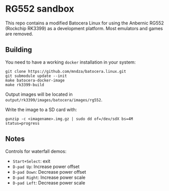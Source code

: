 # RG552 sandbox

This repo contains a modified Batocera Linux for using the Anbernic RG552 (Rockchip RK3399) as a development platform. Most emulators and games are removed.

## Building
You need to have a working `docker` installation in your system:
```
git clone https://github.com/mndza/batocera.linux.git
git submodule update --init
make batocera-docker-image
make rk3399-build
```
Output images will be located in `output/rk3399/images/batocera/images/rg552`.

Write the image to a SD card with:
```
gunzip -c <imagename>.img.gz | sudo dd of=/dev/sdX bs=4M status=progress
```

## Notes
Controls for waterfall demos:
- `Start+Select`: exit
- `D-pad Up`: Increase power offset
- `D-pad Down`: Decrease power offset
- `D-pad Right`: Increase power scale
- `D-pad Left`: Decrease power scale
